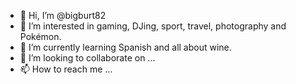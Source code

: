 - 👋 Hi, I’m @bigburt82
- 👀 I’m interested in gaming, DJing, sport, travel, photography and Pokémon. 
- 🌱 I’m currently learning Spanish and all about wine. 
- 💞️ I’m looking to collaborate on ...
- 📫 How to reach me ...

<!---
bigburt82/bigburt82 is a ✨ special ✨ repository because its `README.md` (this file) appears on your GitHub profile.
You can click the Preview link to take a look at your changes.
--->
